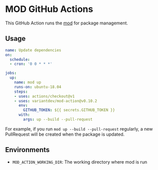 # MOD GitHub Actions

This GitHub Action runs the [mod](https://github.com/variantdev/mod) for package management.

## Usage

```yaml
name: Update dependencies
on:
  schedule:
  - cron: '0 0 * * *'

jobs:
  up:
    name: mod up
    runs-on: ubuntu-18.04
    steps:
    - uses: actions/checkout@v1
    - uses: variantdev/mod-action@v0.10.2
      env:
        GITHUB_TOKEN: ${{ secrets.GITHUB_TOKEN }}
      with:
        args: up --build --pull-request
```

For example, if you run `mod up --build --pull-request` regularly, a new PullRequest will be created when the package is updated.

## Environments

* `MOD_ACTION_WORKING_DIR`: The working directory where mod is run
